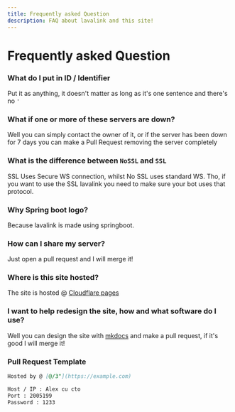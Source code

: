 ```yaml
---
title: Frequently asked Question
description: FAQ about lavalink and this site!
---
```


# Frequently asked Question


### What do I put in ID / Identifier

Put it as anything, it doesn't matter as long as it's one sentence and there's no `'`

### What if one or more of these servers are down?

Well you can simply contact the owner of it, or if the server has been down for 7 days you can make a Pull Request removing the server completely

### What is the difference between `NoSSL` and `SSL`
SSL Uses Secure WS connection, whilst No SSL uses standard WS.
Tho, if you want to use the SSL lavalink you need to make sure your bot uses that protocol.

### Why Spring boot logo?

Because lavalink is made using springboot.

### How can I share my server?

Just open a pull request and I will merge it!

### Where is this site hosted?

The site is hosted @ [Cloudflare pages](https://pages.dev)


### I want to help redesign the site, how and what software do I use?

Well you can design the site with [mkdocs](https://squidfunk.github.io/mkdocs-material/) and make a pull request, if it's good I will merge it!




### Pull Request Template
```md
Hosted by @ [@/3"](https://example.com)

Host / IP : Alex cu cto
Port : 2005199
Password : 1233
```
